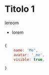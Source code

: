 # Titolo 1

lereom

- lorem 

```js

{
    name: 'Me',
    avatar: '_me',
    visible: true,

}

```